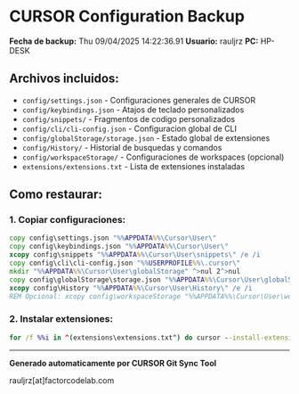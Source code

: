 # CURSOR Configuration Backup

**Fecha de backup:** Thu 09/04/2025 14:22:36.91
**Usuario:** rauljrz
**PC:** HP-DESK

## Archivos incluidos:

- `config/settings.json` - Configuraciones generales de CURSOR
- `config/keybindings.json` - Atajos de teclado personalizados
- `config/snippets/` - Fragmentos de codigo personalizados
- `config/cli/cli-config.json` - Configuracion global de CLI
- `config/globalStorage/storage.json` - Estado global de extensiones
- `config/History/` - Historial de busquedas y comandos
- `config/workspaceStorage/` - Configuraciones de workspaces (opcional)
- `extensions/extensions.txt` - Lista de extensiones instaladas

## Como restaurar:

### 1. Copiar configuraciones:
```cmd
copy config\settings.json "%%APPDATA%%\Cursor\User\"
copy config\keybindings.json "%%APPDATA%%\Cursor\User\"
xcopy config\snippets "%%APPDATA%%\Cursor\User\snippets\" /e /i
copy config\cli\cli-config.json "%%USERPROFILE%%\.cursor\"
mkdir "%%APPDATA%%\Cursor\User\globalStorage" ^>nul 2^>nul
copy config\globalStorage\storage.json "%%APPDATA%%\Cursor\User\globalStorage\"
xcopy config\History "%%APPDATA%%\Cursor\User\History\" /e /i
REM Opcional: xcopy config\workspaceStorage "%%APPDATA%%\Cursor\User\workspaceStorage\" /e /i
```

### 2. Instalar extensiones:
```cmd
for /f %%i in ^(extensions\extensions.txt^) do cursor --install-extension "%%i"
```

---
**Generado automaticamente por CURSOR Git Sync Tool**

rauljrz[at]factorcodelab.com

